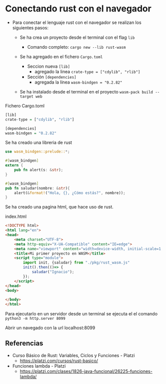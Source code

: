 # Conectando rust con el navegador

- Para conectar el lenguaje rust con el navegador se realizan los siguientes pasos:
  - Se ha crea un proyecto desde el terminal con el flag `lib`
    - Comando completo: `cargo new --lib rust-wasm`

  - Se ha agregado en el fichero `Cargo.toml`
    - Seccion nueva `[lib]`
      - agregado la linea `crate-type = ["cdylib", "rlib"]`
    - Sección `[dependencies]`
      - agregada la línea `wasm-bindgen = "0.2.82"`
  - Se ha instalado desde el terminal en el proyecto `wasm-pack build --target web`

Fichero Cargo.toml

```r
[lib]
crate-type = ["cdylib", "rlib"]

[dependencies]
wasm-bindgen = "0.2.82"
```

Se ha creado una libreria de rust

```rs
use wasm_bindgen::prelude::*;

#[wasm_bindgen]
extern {
    pub fn alert(s: &str);
}

#[wasm_bindgen]
pub fn saludar(nombre: &str){
    alert(&format!("Hola, {}, ¿Cómo estás?", nombre));
}
```

Se ha creado una pagina html, que hace uso de rust.

index.html

```html
<!DOCTYPE html>
<html lang="en">
<head>
    <meta charset="UTF-8">
    <meta http-equiv="X-UA-Compatible" content="IE=edge">
    <meta name="viewport" content="width=device-width, initial-scale=1.0">
    <title>Mi primer proyecto en WASM</title>
    <script type="module">
        import init, {saludar} from "./pkg/rust_wasm.js"
        init().then(()=> {
            saludar("Ignacio");
        });
    </script>
</head>
<body>
    
</body>
</html>
```

Para ejecutarlo en un servidor desde un terminal se ejecuta el el comando `python3 -m http.server 8099`

Abrir un navegado con la url localhost:8099

## Referencias

- Curso Básico de Rust: Variables, Ciclos y Funciones - Platzi
  - https://platzi.com/cursos/rust-basico/
- Funciones lambda - Platzi
  - https://platzi.com/clases/1826-java-funcional/26225-funciones-lambda/
